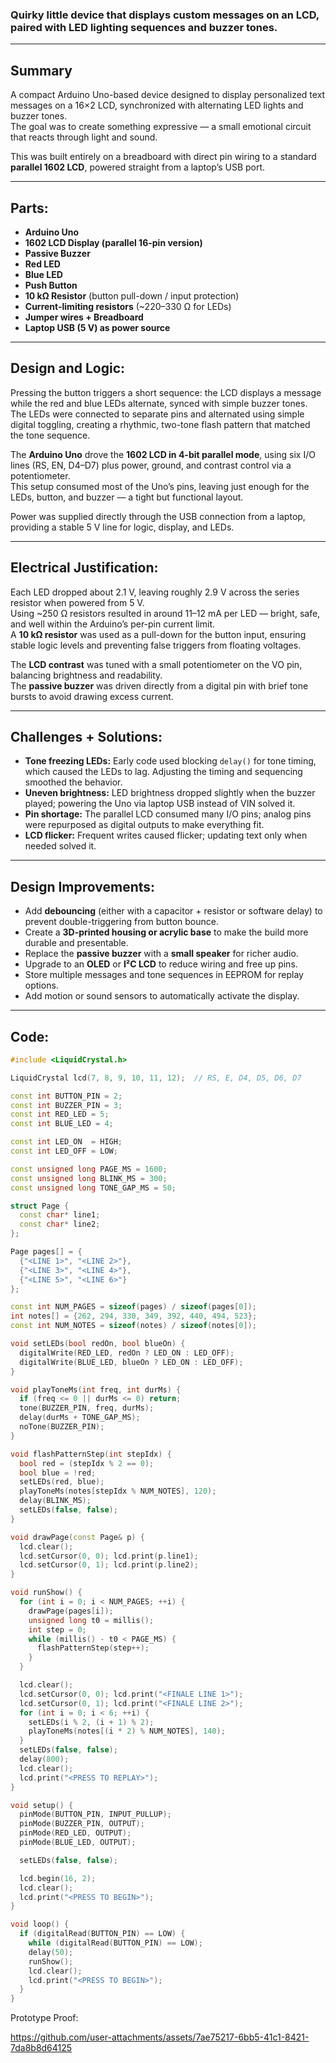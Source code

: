 ### Quirky little device that displays custom messages on an LCD, paired with LED lighting sequences and buzzer tones.

---

## Summary
A compact Arduino Uno-based device designed to display personalized text messages on a 16×2 LCD, synchronized with alternating LED lights and buzzer tones.  
The goal was to create something expressive — a small emotional circuit that reacts through light and sound.  

This was built entirely on a breadboard with direct pin wiring to a standard **parallel 1602 LCD**, powered straight from a laptop’s USB port.

---

## Parts:
- **Arduino Uno**  
- **1602 LCD Display (parallel 16-pin version)**  
- **Passive Buzzer**  
- **Red LED**  
- **Blue LED**  
- **Push Button**  
- **10 kΩ Resistor** (button pull-down / input protection)  
- **Current-limiting resistors** (~220–330 Ω for LEDs)  
- **Jumper wires + Breadboard**  
- **Laptop USB (5 V) as power source**

---

## Design and Logic:
Pressing the button triggers a short sequence: the LCD displays a message while the red and blue LEDs alternate, synced with simple buzzer tones.  
The LEDs were connected to separate pins and alternated using simple digital toggling, creating a rhythmic, two-tone flash pattern that matched the tone sequence.

The **Arduino Uno** drove the **1602 LCD in 4-bit parallel mode**, using six I/O lines (RS, EN, D4–D7) plus power, ground, and contrast control via a potentiometer.  
This setup consumed most of the Uno’s pins, leaving just enough for the LEDs, button, and buzzer — a tight but functional layout.  

Power was supplied directly through the USB connection from a laptop, providing a stable 5 V line for logic, display, and LEDs.

---

## Electrical Justification:
Each LED dropped about 2.1 V, leaving roughly 2.9 V across the series resistor when powered from 5 V.  
Using ~250 Ω resistors resulted in around 11–12 mA per LED — bright, safe, and well within the Arduino’s per-pin current limit.  
A **10 kΩ resistor** was used as a pull-down for the button input, ensuring stable logic levels and preventing false triggers from floating voltages.  

The **LCD contrast** was tuned with a small potentiometer on the VO pin, balancing brightness and readability.  
The **passive buzzer** was driven directly from a digital pin with brief tone bursts to avoid drawing excess current.

---

## Challenges + Solutions:
- **Tone freezing LEDs:** Early code used blocking `delay()` for tone timing, which caused the LEDs to lag. Adjusting the timing and sequencing smoothed the behavior.  
- **Uneven brightness:** LED brightness dropped slightly when the buzzer played; powering the Uno via laptop USB instead of VIN solved it.  
- **Pin shortage:** The parallel LCD consumed many I/O pins; analog pins were repurposed as digital outputs to make everything fit.  
- **LCD flicker:** Frequent writes caused flicker; updating text only when needed solved it.  

---

## Design Improvements:
- Add **debouncing** (either with a capacitor + resistor or software delay) to prevent double-triggering from button bounce.  
- Create a **3D-printed housing or acrylic base** to make the build more durable and presentable.  
- Replace the **passive buzzer** with a **small speaker** for richer audio.  
- Upgrade to an **OLED** or **I²C LCD** to reduce wiring and free up pins.  
- Store multiple messages and tone sequences in EEPROM for replay options.  
- Add motion or sound sensors to automatically activate the display.  

---

## Code:
```cpp
#include <LiquidCrystal.h>

LiquidCrystal lcd(7, 8, 9, 10, 11, 12);  // RS, E, D4, D5, D6, D7

const int BUTTON_PIN = 2;
const int BUZZER_PIN = 3;
const int RED_LED = 5;
const int BLUE_LED = 4;

const int LED_ON  = HIGH;
const int LED_OFF = LOW;

const unsigned long PAGE_MS = 1600;
const unsigned long BLINK_MS = 300;
const unsigned long TONE_GAP_MS = 50;

struct Page {
  const char* line1;
  const char* line2;
};

Page pages[] = {
  {"<LINE 1>", "<LINE 2>"},
  {"<LINE 3>", "<LINE 4>"},
  {"<LINE 5>", "<LINE 6>"}
};

const int NUM_PAGES = sizeof(pages) / sizeof(pages[0]);
int notes[] = {262, 294, 330, 349, 392, 440, 494, 523};
const int NUM_NOTES = sizeof(notes) / sizeof(notes[0]);

void setLEDs(bool redOn, bool blueOn) {
  digitalWrite(RED_LED, redOn ? LED_ON : LED_OFF);
  digitalWrite(BLUE_LED, blueOn ? LED_ON : LED_OFF);
}

void playToneMs(int freq, int durMs) {
  if (freq <= 0 || durMs <= 0) return;
  tone(BUZZER_PIN, freq, durMs);
  delay(durMs + TONE_GAP_MS);
  noTone(BUZZER_PIN);
}

void flashPatternStep(int stepIdx) {
  bool red = (stepIdx % 2 == 0);
  bool blue = !red;
  setLEDs(red, blue);
  playToneMs(notes[stepIdx % NUM_NOTES], 120);
  delay(BLINK_MS);
  setLEDs(false, false);
}

void drawPage(const Page& p) {
  lcd.clear();
  lcd.setCursor(0, 0); lcd.print(p.line1);
  lcd.setCursor(0, 1); lcd.print(p.line2);
}

void runShow() {
  for (int i = 0; i < NUM_PAGES; ++i) {
    drawPage(pages[i]);
    unsigned long t0 = millis();
    int step = 0;
    while (millis() - t0 < PAGE_MS) {
      flashPatternStep(step++);
    }
  }

  lcd.clear();
  lcd.setCursor(0, 0); lcd.print("<FINALE LINE 1>");
  lcd.setCursor(0, 1); lcd.print("<FINALE LINE 2>");
  for (int i = 0; i < 6; ++i) {
    setLEDs(i % 2, (i + 1) % 2);
    playToneMs(notes[(i * 2) % NUM_NOTES], 140);
  }
  setLEDs(false, false);
  delay(800);
  lcd.clear();
  lcd.print("<PRESS TO REPLAY>");
}

void setup() {
  pinMode(BUTTON_PIN, INPUT_PULLUP);
  pinMode(BUZZER_PIN, OUTPUT);
  pinMode(RED_LED, OUTPUT);
  pinMode(BLUE_LED, OUTPUT);

  setLEDs(false, false);

  lcd.begin(16, 2);
  lcd.clear();
  lcd.print("<PRESS TO BEGIN>");
}

void loop() {
  if (digitalRead(BUTTON_PIN) == LOW) {
    while (digitalRead(BUTTON_PIN) == LOW);
    delay(50);
    runShow();
    lcd.clear();
    lcd.print("<PRESS TO BEGIN>");
  }
}

```

Prototype Proof:


https://github.com/user-attachments/assets/7ae75217-6bb5-41c1-8421-7da8b8d64125
